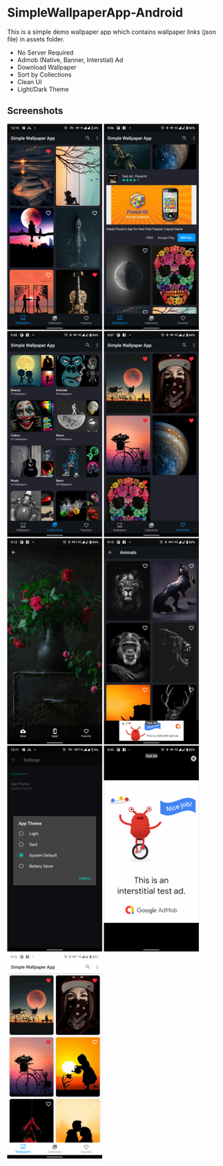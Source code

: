 # SimpleWallpaperApp-Android
This is a simple demo wallpaper app which contains wallpaper links (json file) in assets folder.

- No Server Required
- Admob (Native, Banner, Interstial) Ad
- Download Wallpaper
- Sort by Collections
- Clean UI
- Light/Dark Theme

## Screenshots
<p float="left">
    <img src="screenshots/home.png" alt="Home" width="220">
    <img src="screenshots/home_native_ad.png" alt="Splash Screen" width="220">
    <img src="screenshots/collection.png" alt="Splash Screen" width="220">
    <img src="screenshots/fav.png" alt="Main Menu" width="220">
    <img src="screenshots/wall.png" alt="Question Page" width="220">
    <img src="screenshots/category_banner.png" alt="Game Over" width="220">
    <img src="screenshots/settings.png" alt="Game Over" width="220">
    <img src="screenshots/int_ad.png" alt="Game Over" width="220">
    <img src="screenshots/light.png" alt="Game Over" width="220">
</p>
